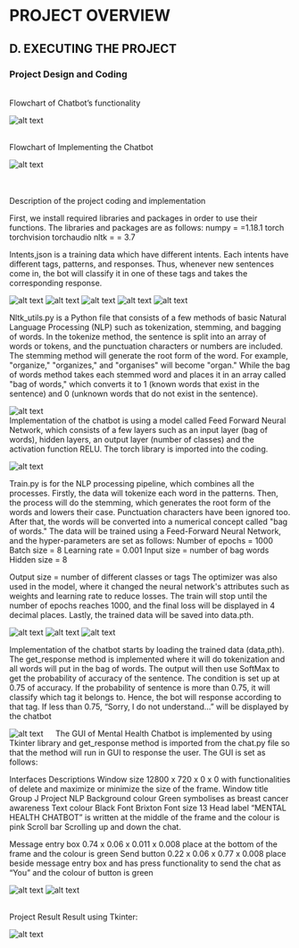 # PROJECT OVERVIEW

## D. EXECUTING THE PROJECT

### Project Design and Coding

<br>Flowchart of Chatbot’s functionality

![alt text](https://github.com/NaufalFiqri/Mental_health_chatbot/blob/main/src/images/Flowchart_Functionality.png "Flowchart_Functionality")

<br>Flowchart of Implementing the Chatbot

![alt text](https://github.com/NaufalFiqri/Mental_health_chatbot/blob/main/src/images/Flowchart_Implementation.png)       
 

<br>Description of the project coding and implementation
 
First, we install required libraries and packages in order to use their functions. The libraries and packages are as follows:
numpy = =1.18.1
torch torchvision torchaudio
nltk = = 3.7

Intents,json is a training data which have different intents. Each intents have different tags, patterns, and responses. Thus, whenever new sentences come in, the bot will classify it in one of these tags and takes the corresponding response.

![alt text](https://github.com/NaufalFiqri/Mental_health_chatbot/blob/main/src/images/Intents1.png)
![alt text](https://github.com/NaufalFiqri/Mental_health_chatbot/blob/main/src/images/Intents2.png)
![alt text](https://github.com/NaufalFiqri/Mental_health_chatbot/blob/main/src/images/Intents3.png)
![alt text](https://github.com/NaufalFiqri/Mental_health_chatbot/blob/main/src/images/Intents4.png) 
![alt text](https://github.com/NaufalFiqri/Mental_health_chatbot/blob/main/src/images/Intents5.png)
 
Nltk_utils.py is a Python file that consists of a few methods of basic Natural Language Processing (NLP) such as tokenization, stemming, and bagging of words. In the tokenize method, the sentence is split into an array of words or tokens, and the punctuation characters or numbers are included. The stemming method will generate the root form of the word. For example, "organize," "organizes," and "organises" will become "organ." While the bag of words method takes each stemmed word and places it in an array called "bag of words," which converts it to 1 (known words that exist in the sentence) and 0 (unknown words that do not exist in the sentence).

![alt text](https://github.com/NaufalFiqri/Mental_health_chatbot/blob/main/src/images/nltk_utils.png) 
 
<br>Implementation of the chatbot is using a model called Feed Forward Neural Network, which consists of a few layers such as an input layer (bag of words), hidden layers, an output layer (number of classes) and the activation function RELU. The torch library is imported into the coding.

![alt text](https://github.com/NaufalFiqri/Mental_health_chatbot/blob/main/src/images/model.png)
 
Train.py is for the NLP processing pipeline, which combines all the processes. Firstly, the data will tokenize each word in the patterns. Then, the process will do the stemming, which generates the root form of the words and lowers their case. Punctuation characters have been ignored too. After that, the words will be converted into a numerical concept called "bag of words." The data will be trained using a Feed-Forward Neural Network, and the hyper-parameters are set as follows:
Number of epochs = 1000
Batch size = 8
Learning rate = 0.001
Input size = number of bag words
Hidden size = 8
 
Output size = number of different classes or tags
The optimizer was also used in the model, where it changed the neural network's attributes such as weights and learning rate to reduce losses. The train will stop until the number of epochs reaches 1000, and the final loss will be displayed in 4 decimal places. Lastly, the trained data will be saved into data.pth.

![alt text](https://github.com/NaufalFiqri/Mental_health_chatbot/blob/main/src/images/train.png) 
![alt text](https://github.com/NaufalFiqri/Mental_health_chatbot/blob/main/src/images/train2.png)
![alt text](https://github.com/NaufalFiqri/Mental_health_chatbot/blob/main/src/images/train3.png)
 
Implementation of the chatbot starts by loading the trained data (data,pth). The get_response method is implemented where it will do tokenization and all words will put in the bag of words. The output will then use SoftMax to get the probability of accuracy of the sentence. The condition is set up at 0.75 of accuracy. If the probability of sentence is more than 0.75, it will classify which tag it belongs to. Hence, the bot will response according to that tag. If less than 0.75, “Sorry, I do not understand…” will be displayed by the chatbot

![alt text](https://github.com/NaufalFiqri/Mental_health_chatbot/blob/main/src/images/chat.png)
 
The GUI of Mental Health Chatbot is implemented by using Tkinter library and get_response method is imported from the chat.py file so that the method will run in GUI to response the user. The GUI is set as follows:

Interfaces	Descriptions
Window size	12800 x 720 x 0 x 0 with functionalities of delete and maximize or minimize the size of the frame.
Window title	Group J Project NLP
Background colour	Green symbolises as breast cancer awareness
Text colour	Black
Font	Brixton
Font size	13
Head label	“MENTAL HEALTH CHATBOT” is written at the middle of the frame and the colour is pink
Scroll bar	Scrolling up and down the chat.

Message entry box	0.74 x 0.06 x 0.011 x 0.008 place at the bottom of the frame and the colour is green
Send button	0.22 x 0.06 x 0.77 x 0.008 place beside message entry box and has press functionality to send the chat as “You” and the colour of button is green

![alt text](https://github.com/NaufalFiqri/Mental_health_chatbot/blob/main/src/images/app1.png)
![alt text](https://github.com/NaufalFiqri/Mental_health_chatbot/blob/main/src/images/app2.png)
 
<br>Project Result
Result using Tkinter:

![alt text](https://github.com/NaufalFiqri/Mental_health_chatbot/blob/main/src/images/app3.png)



